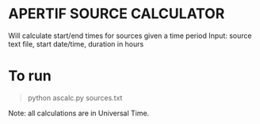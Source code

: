 # APERTIF SOURCE CALCULATOR
Will calculate start/end times for sources given a time period
Input: source text file, start date/time, duration in hours

# To run
> python ascalc.py sources.txt

Note: all calculations are in Universal Time.

